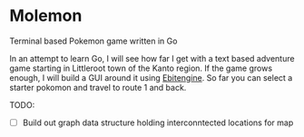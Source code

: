 # Molemon
Terminal based Pokemon game written in Go

In an attempt to learn Go, I will see how far I get with a text based adventure game starting in Littleroot town of the Kanto region. If the game grows enough, I will build a GUI around it using [Ebitengine](https://ebitengine.org/). So far you can select a starter pokomon and travel to route 1 and back.

TODO:
- [ ] Build out graph data structure holding interconntected locations for map
      
